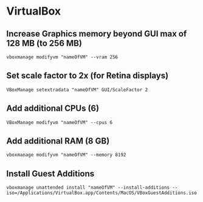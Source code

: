 # VirtualBox

## Increase Graphics memory beyond GUI max of 128 MB (to 256 MB)

```
vboxmanage modifyvm "nameOfVM" --vram 256
```

## Set scale factor to 2x (for Retina displays)

```
VBoxManage setextradata "nameOfVM" GUI/ScaleFactor 2
```

## Add additional CPUs (6)

```
VBoxManage modifyvm "nameOfVM" --cpus 6
```

## Add additional RAM (8 GB)

```
vboxmanage modifyvm "nameOfVM" --memory 8192
```

## Install Guest Additions 

```
vboxmanage unattended install "nameOfVM" --install-additions --iso=/Applications/VirtualBox.app/Contents/MacOS/VBoxGuestAdditions.iso
```
